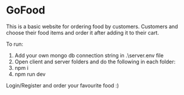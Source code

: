 # GoFood

This is a basic website for ordering food by customers. Customers and choose their food items and order it after adding it to their cart.

To run:
1. Add your own mongo db connection string in .\server\.env file
2. Open client and server folders and do the following in each folder:
3. npm i
4. npm run dev

Login/Register and order your favourite food :)

